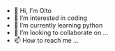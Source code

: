 - 👋 Hi, I’m Olto
- 👀 I’m interested in coding
- 🌱 I’m currently learning python
- 💞️ I’m looking to collaborate on ...
- 📫 How to reach me ...

<!---
oltipozhegu/oltipozhegu is a ✨ special ✨ repository because its `README.md` (this file) appears on your GitHub profile.
You can click the Preview link to take a look at your changes.
--->
